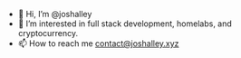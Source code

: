 - 👋 Hi, I’m @joshalley
- 👀 I’m interested in full stack development, homelabs, and cryptocurrency.
- 📫 How to reach me contact@joshalley.xyz

<!---
joshalley/joshalley is a ✨ special ✨ repository because its `README.md` (this file) appears on your GitHub profile.
You can click the Preview link to take a look at your changes.
--->
